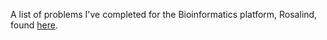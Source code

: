 A list of problems I've completed for the Bioinformatics platform, Rosalind, found [here](https://rosalind.info/problems/locations/).
